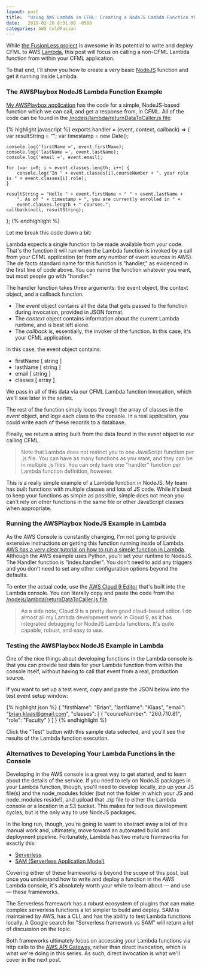 ```yaml
---
layout: post
title:  "Using AWS Lambda in CFML: Creating a NodeJS Lambda Function that You Can Call From CFML"
date:   2019-02-20 8:31:00 -0500
categories: AWS ColdFusion
---
```


While [the FusionLess project](https://fuseless.org) is awesome in its potential to write and deploy CFML to AWS [Lambda](https://aws.amazon.com/lambda/), this post will focus on calling a non-CFML Lambda function from within your CFML application.

To that end, I'll show you how to create a very basic [NodeJS](https://nodejs.org/) function and get it running inside Lambda. 

### The AWSPlaybox NodeJS Lambda Function Example

[My AWSPlaybox application](https://github.com/brianklaas/awsPlaybox) has the code for a simple, NodeJS-based function which we can call, and get a response from, in CFML. All of the code can be found in the [/nodejs/lambda/returnDataToCaller.js file](https://github.com/brianklaas/awsPlaybox/blob/master/nodejs/lambda/returnDataToCaller.js):

{% highlight javascript %}
exports.handler = (event, context, callback) => {
    var resultString = "";
    var timestamp = new Date();
    
    console.log('firstName =', event.firstName);
    console.log('lastName =', event.lastName);
    console.log('email =', event.email);
    
    for (var i=0; i < event.classes.length; i++) {
        console.log("In " + event.classes[i].courseNumber + ", your role is " + event.classes[i].role);
    }
    
    resultString = "Hello " + event.firstName + " " + event.lastName + 
        ". As of " + timestamp + ", you are currently enrolled in " + 
        event.classes.length + " courses.";
    callback(null, resultString);
};
{% endhighlight %}

Let me break this code down a bit:

Lambda expects a single function to be made available from your code. That's the function it will run when the Lambda function is invoked by a call from your CFML application (or from any number of event sources in AWS). The de facto standard name for this function is "handler," as evidenced in the first line of code above. You can name the function whatever you want, but most people go with "handler."

The handler function takes three arguments: the event object, the context object, and a callback function.

- The *event* object contains all the data that gets passed to the function during invocation, provided in JSON format.
- The *context* object contains information about the current Lambda runtime, and is best left alone.
- The *callback* is, essentially, the invoker of the function. In this case, it's your CFML application.

In this case, the event object contains:

- firstName  [ string ]
- lastName  [ string ]
- email  [ string ]
- classes [ array ]

We pass in all of this data via our CFML Lambda function invocation, which we'll see later in the series.

The rest of the function simply loops through the array of classes in the *event* object, and logs each class to the console. In a real application, you could write each of these records to a database. 

Finally, we return a string built from the data found in the *event* object to our calling CFML.

> Note that Lambda does not restrict you to one JavaScript function per .js file. You can have as many functions as you want, and they can be in multiple .js files. You can only have one "handler" function per Lambda function definition, however.

This is a really simple example of a Lambda function in NodeJS. My team has built functions with multiple classes and lots of JS code. While it's best to keep your functions as simple as possible, simple does not mean you can't rely on other functions in the same file or other JavaScript classes when appropriate.

### Running the AWSPlaybox NodeJS Example in Lambda

As the AWS Console is constantly changing, I'm not going to provide extensive instructions on getting this function running inside of Lambda. [AWS has a very clear tutorial on how to run a simple function in Lambda](https://docs.aws.amazon.com/lambda/latest/dg/getting-started-create-function.html). Although the AWS example uses Python, you'll set your runtime to NodeJS. The Handler function is "index.handler". You don't need to add any triggers and you don't need to set any other configuration options beyond the defaults.

To enter the actual code, use the [AWS Cloud 9 Editor](https://aws.amazon.com/cloud9/) that's built into the Lambda console. You can literally copy and paste the code from the [/nodejs/lambda/returnDataToCaller.js file](https://github.com/brianklaas/awsPlaybox/blob/master/nodejs/lambda/returnDataToCaller.js).

> As a side note, Cloud 9 is a pretty darn good cloud-based editor. I do almost all my Lambda development work in Cloud 9, as it has integrated debugging for NodeJS Lambda functions. It's quite capable, robust, and easy to use.

### Testing the AWSPlaybox NodeJS Example in Lambda

One of the nice things about developing functions in the Lambda console is that you can provide test data for your Lambda function from within the console itself, without having to call that event from a real, production source.

If you want to set up a test event, copy and paste the JSON below into the test event setup window:

{% highlight json %}
{
  "firstName": "Brian",
  "lastName": "Klaas",
  "email": "brian.klaas@gmail.com",
  "classes": [
      {
          "courseNumber": "260.710.81",
          "role": "Faculty"
      }
  ]
}
{% endhighlight %}

Click the "Test" button with this sample data selected, and you'll see the results of the Lambda function execution.

### Alternatives to Developing Your Lambda Functions in the Console

Developing in the AWS console is a great way to get started, and to learn about the details of the service. If you need to rely on NodeJS packages in your Lambda function, though, you'll need to develop locally, zip up your JS file(s) and the node_modules folder (but not the folder in which your JS and node_modules reside!), and upload that .zip file to either the Lambda console or a location in a S3 bucket. This makes for tedious development cycles, but is the only way to use NodeJS packages.

In the long run, though, you're going to want to abstract away a lot of this manual work and, ultimately, move toward an automated build and deployment pipeline. Fortunately, Lambda has two mature frameworks for exactly this:

- [Serverless](https://serverless.com)
- [SAM (Serverless Application Model)](https://aws.amazon.com/serverless/sam/)

Covering either of these frameworks is beyond the scope of this post, but once you understand how to write and deploy a function in the AWS Lambda console, it's absolutely worth your while to learn about &mdash; and use &mdash; these frameworks.

The Serverless framework has a robust ecosystem of plugins that can make complex serverless functions a lot simpler to build and deploy. SAM is maintained by AWS, has a CLI, and has the ability to test Lambda functions locally. A Google search for "Serverless framework vs SAM" will return a lot of discussion on the topic.

Both frameworks ultimately focus on accessing your Lambda functions via http calls to the [AWS API Gateway](https://aws.amazon.com/api-gateway/), rather than direct invocation, which is what we're doing in this series. As such, direct invocation is what we'll cover in the next post.